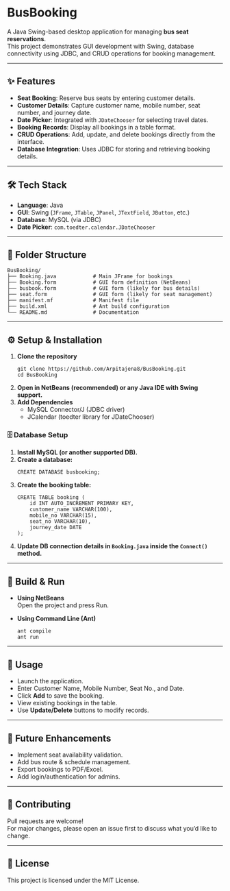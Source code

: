 # BusBooking

A Java Swing-based desktop application for managing **bus seat reservations**.  
This project demonstrates GUI development with Swing, database connectivity using JDBC, and CRUD operations for booking management.

---

## ✨ Features

- **Seat Booking**: Reserve bus seats by entering customer details.  
- **Customer Details**: Capture customer name, mobile number, seat number, and journey date.  
- **Date Picker**: Integrated with `JDateChooser` for selecting travel dates.  
- **Booking Records**: Display all bookings in a table format.  
- **CRUD Operations**: Add, update, and delete bookings directly from the interface.  
- **Database Integration**: Uses JDBC for storing and retrieving booking details.

---

## 🛠 Tech Stack

- **Language**: Java  
- **GUI**: Swing (`JFrame`, `JTable`, `JPanel`, `JTextField`, `JButton`, etc.)  
- **Database**: MySQL (via JDBC)  
- **Date Picker**: `com.toedter.calendar.JDateChooser`  

---

## 📂 Folder Structure

```
BusBooking/
├── Booking.java            # Main JFrame for bookings
├── Booking.form            # GUI form definition (NetBeans)
├── busbook.form            # GUI form (likely for bus details)
├── seat.form               # GUI form (likely for seat management)
├── manifest.mf             # Manifest file
├── build.xml               # Ant build configuration
└── README.md               # Documentation
```

---

## ⚙️ Setup & Installation

1. **Clone the repository**
   ```
   git clone https://github.com/Arpitajena8/BusBooking.git
   cd BusBooking
   ```
2. **Open in NetBeans (recommended) or any Java IDE with Swing support.**
3. **Add Dependencies**  
   - MySQL Connector/J (JDBC driver)  
   - JCalendar (toedter library for JDateChooser)

### 🗄 Database Setup

1. **Install MySQL (or another supported DB).**
2. **Create a database:**
   ```
   CREATE DATABASE busbooking;
   ```
3. **Create the booking table:**
   ```
   CREATE TABLE booking (
       id INT AUTO_INCREMENT PRIMARY KEY,
       customer_name VARCHAR(100),
       mobile_no VARCHAR(15),
       seat_no VARCHAR(10),
       journey_date DATE
   );
   ```
4. **Update DB connection details in `Booking.java` inside the `Connect()` method.**

---

## 🚀 Build & Run

- **Using NetBeans**  
  Open the project and press Run.

- **Using Command Line (Ant)**
  ```
  ant compile
  ant run
  ```

---

## 🎯 Usage

- Launch the application.
- Enter Customer Name, Mobile Number, Seat No., and Date.
- Click **Add** to save the booking.
- View existing bookings in the table.
- Use **Update/Delete** buttons to modify records.

---

## 📌 Future Enhancements

- Implement seat availability validation.
- Add bus route & schedule management.
- Export bookings to PDF/Excel.
- Add login/authentication for admins.

---

## 🤝 Contributing

Pull requests are welcome!  
For major changes, please open an issue first to discuss what you’d like to change.

---

## 📜 License

This project is licensed under the MIT License.
```
